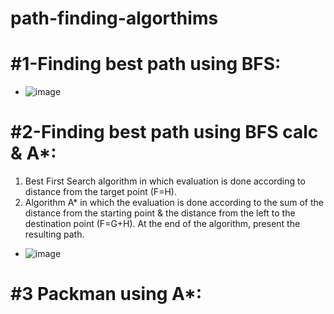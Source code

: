# path-finding-algorthims

# #1-Finding best path using BFS:

   - ![image](https://user-images.githubusercontent.com/49592750/192905120-2799722f-cd9f-43dc-b4b9-3e1f20d36f7a.png)

# #2-Finding best path using BFS calc & A*:
  1. Best First Search algorithm in which evaluation is done according to distance from the target point (F=H).
  2. Algorithm A* in which the evaluation is done according to the sum of the distance from the starting point
     & the distance from the left to the destination point (F=G+H).
     At the end of the algorithm, present the resulting path.
     
   - ![image](https://user-images.githubusercontent.com/49592750/192905354-06c8ebe0-46f9-4ddf-879a-5268a7ee452b.png)

# #3 Packman using A*:

     
